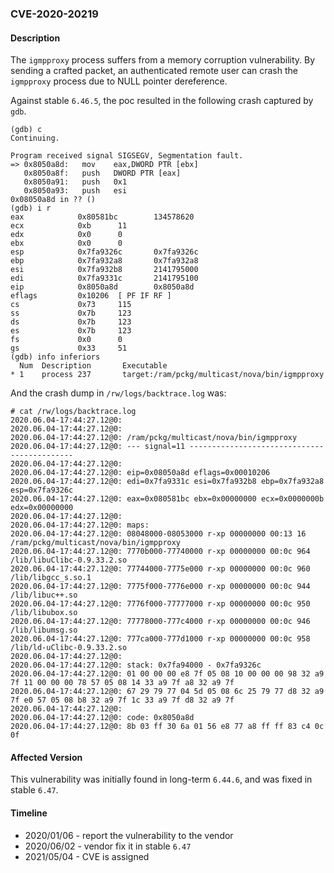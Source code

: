 ### CVE-2020-20219

#### Description

The `igmpproxy` process suffers from a memory corruption vulnerability. By sending a crafted packet, an authenticated remote user can crash the `igmpproxy` process due to NULL pointer dereference.

Against stable `6.46.5`, the poc resulted in the following crash captured by `gdb`.

```shell
(gdb) c
Continuing.

Program received signal SIGSEGV, Segmentation fault.
=> 0x8050a8d:   mov    eax,DWORD PTR [ebx]
   0x8050a8f:   push   DWORD PTR [eax]
   0x8050a91:   push   0x1
   0x8050a93:   push   esi
0x08050a8d in ?? ()
(gdb) i r
eax            0x80581bc        134578620
ecx            0xb      11
edx            0x0      0
ebx            0x0      0
esp            0x7fa9326c       0x7fa9326c
ebp            0x7fa932a8       0x7fa932a8
esi            0x7fa932b8       2141795000
edi            0x7fa9331c       2141795100
eip            0x8050a8d        0x8050a8d
eflags         0x10206  [ PF IF RF ]
cs             0x73     115
ss             0x7b     123
ds             0x7b     123
es             0x7b     123
fs             0x0      0
gs             0x33     51
(gdb) info inferiors
  Num  Description       Executable
* 1    process 237       target:/ram/pckg/multicast/nova/bin/igmpproxy
```

And the crash dump in `/rw/logs/backtrace.log` was:

```shell
# cat /rw/logs/backtrace.log 
2020.06.04-17:44:27.12@0: 
2020.06.04-17:44:27.12@0: 
2020.06.04-17:44:27.12@0: /ram/pckg/multicast/nova/bin/igmpproxy
2020.06.04-17:44:27.12@0: --- signal=11 --------------------------------------------
2020.06.04-17:44:27.12@0: 
2020.06.04-17:44:27.12@0: eip=0x08050a8d eflags=0x00010206
2020.06.04-17:44:27.12@0: edi=0x7fa9331c esi=0x7fa932b8 ebp=0x7fa932a8 esp=0x7fa9326c
2020.06.04-17:44:27.12@0: eax=0x080581bc ebx=0x00000000 ecx=0x0000000b edx=0x00000000
2020.06.04-17:44:27.12@0: 
2020.06.04-17:44:27.12@0: maps:
2020.06.04-17:44:27.12@0: 08048000-08053000 r-xp 00000000 00:13 16         /ram/pckg/multicast/nova/bin/igmpproxy
2020.06.04-17:44:27.12@0: 7770b000-77740000 r-xp 00000000 00:0c 964        /lib/libuClibc-0.9.33.2.so
2020.06.04-17:44:27.12@0: 77744000-7775e000 r-xp 00000000 00:0c 960        /lib/libgcc_s.so.1
2020.06.04-17:44:27.12@0: 7775f000-7776e000 r-xp 00000000 00:0c 944        /lib/libuc++.so
2020.06.04-17:44:27.12@0: 7776f000-77777000 r-xp 00000000 00:0c 950        /lib/libubox.so
2020.06.04-17:44:27.12@0: 77778000-777c4000 r-xp 00000000 00:0c 946        /lib/libumsg.so
2020.06.04-17:44:27.12@0: 777ca000-777d1000 r-xp 00000000 00:0c 958        /lib/ld-uClibc-0.9.33.2.so
2020.06.04-17:44:27.12@0: 
2020.06.04-17:44:27.12@0: stack: 0x7fa94000 - 0x7fa9326c 
2020.06.04-17:44:27.12@0: 01 00 00 00 e8 7f 05 08 10 00 00 00 98 32 a9 7f 11 00 00 00 78 57 05 08 14 33 a9 7f a8 32 a9 7f 
2020.06.04-17:44:27.12@0: 67 29 79 77 04 5d 05 08 6c 25 79 77 d8 32 a9 7f e0 57 05 08 b8 32 a9 7f 1c 33 a9 7f d8 32 a9 7f 
2020.06.04-17:44:27.12@0: 
2020.06.04-17:44:27.12@0: code: 0x8050a8d
2020.06.04-17:44:27.12@0: 8b 03 ff 30 6a 01 56 e8 77 a8 ff ff 83 c4 0c 0f 
```

#### Affected Version

This vulnerability was initially found in long-term  `6.44.6`, and was fixed in stable `6.47`.

#### Timeline

+ 2020/01/06 - report the vulnerability to the vendor
+ 2020/06/02 - vendor fix it in stable `6.47`
+ 2021/05/04 - CVE is assigned